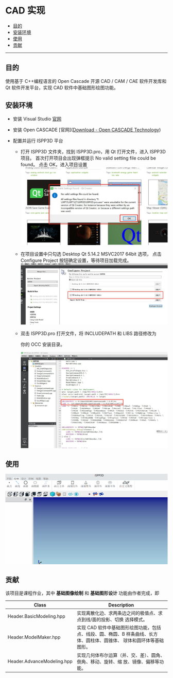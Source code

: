 # CAD 实现

* [目的](#目的)
* [安装环境](#安装环境)
* [使用](#使用)
* [贡献](#贡献)

****

## 目的

使用基于 C++编程语言的 Open Cascade 开源 CAD / CAM / CAE 软件开发库和 Qt 软件开发平台，实现 CAD 软件中基础图形绘图功能。



## 安装环境

* 安装 Visual Studio [官网](https://visualstudio.microsoft.com/)

* 安装 Open CASCADE [官网]([Download - Open CASCADE Technology](https://dev.opencascade.org/release))

* 配置并运行 ISPP3D 平台 

  * 打开 ISPP3D 文件夹，找到 ISPP3D.pro，用 Qt 打开文件，进入 ISPP3D 项目。 首次打开项目会出现弹框提示 No valid setting file could be found。 点击 OK，进入项目设置![image](https://github.com/fanfj335/easyCAD/blob/main/icons/image1.png)

  * 在项目设置中只勾选 Desktop Qt 5.14.2 MSVC2017 64bit 选项， 点击 Configure Project 按钮确定设置，等待项目加载完成。 ![image](https://github.com/fanfj335/easyCAD/blob/main/icons/image2.png)

  

  * 双击 ISPP3D.pro 打开文件，将 INCLUDEPATH 和 LIBS 路径修改为 

    你的 OCC 安装目录。

    ![image](https://github.com/fanfj335/easyCAD/blob/main/icons/image3.png)

    

## 使用

![image](https://github.com/fanfj335/easyCAD/blob/main/icons/CAD%20demo.gif)



## 贡献

该项目是课程作业，其中 **基础图像绘制** 和 **基础图形设计** 功能由作者完成，即

| Class                      | Description                                                  |
| -------------------------- | ------------------------------------------------------------ |
| Header.BasicModeling.hpp   | 实现离散化边、求两条边之间的极值点、求点到线/面的投影、切换 选择模式。 |
| Header.ModelMaker.hpp      | 实现 CAD 软件中基础图形绘图功能，包括点、线段、圆、椭圆、B 样条曲线、长方体、圆柱体、圆锥体、 球体和圆环体等基础图形。 |
| Header.AdvanceModeling.hpp | 实现几何体布尔运算（并、交、差）、圆角、倒角、移动、旋转、缩 放、镜像、偏移等功能。 |





